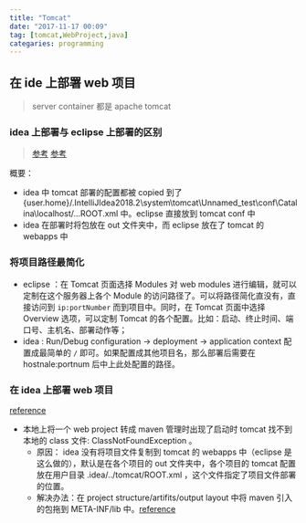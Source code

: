 ```yaml
---
title: "Tomcat"
date: "2017-11-17 00:09"
tag: [tomcat,WebProject,java]
categaries: programming
---
```


## 在 ide 上部署 web 项目

> server container 都是 apache tomcat

### idea 上部署与 eclipse 上部署的区别

> [参考](https://blog.csdn.net/Victor_Cindy1/article/details/72680553)
> [参考](https://blog.csdn.net/qq_33442160/article/details/81347319)

概要：

- idea 中 tomcat 部署的配置都被 copied 到了 {user.home}/.IntelliJIdea2018.2\system\tomcat\Unnamed_test\conf\Catalina\localhost/...ROOT.xml 中。eclipse 直接放到 tomcat conf 中
- idea 在部署时将包放在 out 文件夹中，而 eclipse 放在了 tomcat 的 webapps 中

### 将项目路径最简化

- eclipse ：在 Tomcat 页面选择 Modules 对 web modules 进行编辑，就可以定制在这个服务器上各个 Module 的访问路径了。可以将路径简化直没有，直接访问到 `ip:portNumber` 而到项目中。同时，在 Tomcat 页面中选择 Overview 选项，可以定制 Tomcat 的各个配置。比如：启动、终止时间、端口号、主机名、部署动作等；
- idea : Run/Debug configuration -> deployment -> application context 配置成最简单的 `/` 即可。如果配置成其他项目名，那么部署后需要在 hostnale:portnum 后中上此处配置的路径。

### 在 idea 上部署 web 项目

[reference](https://www.cnblogs.com/leap/p/6251576.html)

- 本地上将一个 web project 转成 maven 管理时出现了启动时 tomcat 找不到本地的 class 文件: ClassNotFoundException 。
  - 原因： idea 没有将项目文件复制到 tomcat 的 webapps 中（eclipse 是这么做的），默认是在各个项目的 out 文件夹中，各个项目的 tomcat 配置放在用户目录 .idea/../tomcat/ROOT.xml ，这个文件指定了项目文件部署的位置。
  - 解决办法：在 project structure/artifits/output layout 中将 maven 引入的包拖到 META-INF/lib 中。[reference](https://blog.csdn.net/iwts_24/article/details/84916867?depth_1-utm_source=distribute.pc_relevant.none-task&utm_source=distribute.pc_relevant.none-task)

